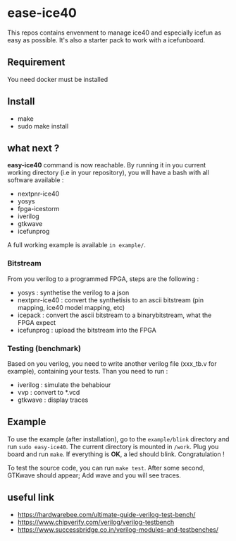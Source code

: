 # ease-ice40

This repos contains envenment to manage ice40 and especially icefun as easy as possible. It's also a starter pack to work with a icefunboard.

## Requirement

You need docker must be installed

## Install

* make
* sudo make install

## what next ?

**easy-ice40** command is now reachable. By running it in you current working directory (i.e in your repository), you will have a bash with all software available :

* nextpnr-ice40
* yosys 
* fpga-icestorm 
* iverilog
* gtkwave
* icefunprog

A full working example is available `in example/`. 

### Bitstream

From you verilog to a programmed FPGA, steps are the following :

* yosys : synthetise the verilog to a json
* nextpnr-ice40 : convert the synthetisis to an ascii bitstream (pin mapping, ice40 model mapping, etc)
* icepack : convert the ascii bitstream to a binarybitstream, what the FPGA expect
* icefunprog : upload the bitstream into the FPGA

### Testing (benchmark)

Based on you verilog, you need to write another verilog file (xxx_tb.v for example), containing your tests. Than you need to run :

* iverilog : simulate the behabiour
* vvp : convert to *.vcd
* gtkwave : display traces

## Example

To use the example (after installation), go to the `example/blink` directory and run `sudo easy-ice40`. The current directory is mounted in `/work`. Plug you board and run `make`. If everything is **OK**, a led should blink. Congratulation !

To test the source code, you can run `make test`. After some second, GTKwave should appear; Add wave and you will see traces.

## useful link
* https://hardwarebee.com/ultimate-guide-verilog-test-bench/
* https://www.chipverify.com/verilog/verilog-testbench
* https://www.successbridge.co.in/verilog-modules-and-testbenches/
